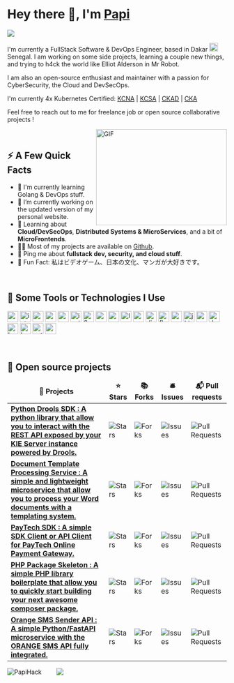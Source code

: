 # Hey there :wave:, I'm [Papi](https://github.com/PapiHack)
<!-- <a href="https://twitter.com/the_it_dev">
  <img align="left" style="margin-right:10px;" alt="PapiHack | Twitter" width="32px" src="https://api.iconify.design/logos:twitter.svg" />
</a>

<a href="https://www.linkedin.com/in/meissa-bc-mbaye">
  <img align="left" style="margin-right:10px;" alt="PapiHack | LinkedIn" width="25px" src="https://api.iconify.design/logos:linkedin-icon.svg" />
</a>  -->

![](https://komarev.com/ghpvc/?username=PapiHack&style=for-the-badge&color=brightgreen)

<p>I'm currently a FullStack Software & DevOps Engineer, based in Dakar <img src="https://api.iconify.design/openmoji:flag-senegal.svg" width="20px"/> Senegal. I am working on some side projects, learning a couple new things, and trying to h4ck the world like Elliot Alderson in Mr Robot.</p>

<p>I am also an open-source enthusiast and maintainer with a passion for CyberSecurity, the Cloud and DevSecOps.</p>

<p>I'm currently 4x Kubernetes Certified: <a href="https://www.credly.com/badges/6d79f5f9-5066-4634-91ed-d9e58982221b/public_url">KCNA</a> | <a href="https://www.credly.com/badges/6267f608-252a-4c66-afcd-3317aa48cc7e/public_url">KCSA</a> | <a href="https://www.credly.com/badges/b08dc531-c21b-4e46-a272-ae852e846dd0/public_url">CKAD</a> | <a href="https://www.credly.com/badges/0bbbf938-2699-4777-a336-9333e687d12d/public_url">CKA</a></p>

<p>Feel free to reach out to me for freelance job or open source collaborative projects !</p>

<img align="right" alt="GIF" src="https://github.com/abhisheknaiidu/abhisheknaiidu/blob/master/code.gif?raw=true" width="300" height="220" />

<br />

## ⚡️ A Few Quick Facts

<ul>
    <li>🏫 I'm currently learning Golang & DevOps stuff.</li>
    <li>🔭 I’m currently working on the updated version of my personal website.</li>
    <li>🧐 Learning about <strong>Cloud/DevSecOps</strong>, <strong>Distributed Systems & MicroServices</strong>, and a bit of <strong>MicroFrontends</strong>.</li>
    <li>👨‍💻 Most of my projects are available on <a href="https://github.com/PapiHack">Github</a>.</li>
    <li>💬 Ping me about <strong>fullstack dev, security, and cloud stuff</strong>.</li>
    <!-- <li>📙 Check out my <a href="#">resume</a>.</li> -->
    <li>🎉 Fun Fact: 私はビデオゲーム、日本の文化、マンガが大好きです。</li>
</ul>

 <br />

## 🚀 Some Tools or Technologies I Use

<p align="left">
    <img src="https://api.iconify.design/logos:visual-studio-code.svg" alt="vscode" width="25" height="25" />
    <img src="https://api.iconify.design/logos:intellij-idea.svg" alt="intellij" width="25" height="25" />
    <img src="https://api.iconify.design/logos:vue.svg" alt="vue" width="25" height="25" />
    <img src="https://api.iconify.design/logos:angular-icon.svg" alt="angular" width="25" height="25" />
    <img src="https://api.iconify.design/logos:react.svg" alt="react" width="25" height="25" />
    <img src="https://api.iconify.design/logos:ionic-icon.svg" alt="ionic" width="25" height="25" />
    <img src="https://api.iconify.design/logos:flutter.svg" alt="flutter" width="25" height="25" />
    <img src="https://api.iconify.design/logos:nodejs-icon.svg" alt="nodejs" width="25" height="25" />
    <img src="https://api.iconify.design/logos:nestjs.svg" alt="nestjs" width="25" height="25" />
    <img src="https://api.iconify.design/logos:laravel.svg" alt="laravel" width="25" height="25" />
    <img src="https://api.iconify.design/logos:symfony.svg" alt="symfony" width="25" height="25" />
    <img src="https://api.iconify.design/logos:django-icon.svg" alt="django" width="25" height="25" />
    <img src="https://api.iconify.design/logos:flask.svg" alt="flask" width="25" height="25" />
    <img src="https://api.iconify.design/logos:spring-icon.svg" alt="spring" width="25" height="25" />
    <img src="https://api.iconify.design/logos:jhipster-icon.svg" alt="jhipster" width="25" height="25" />
    <img src="https://api.iconify.design/logos:postgresql.svg" alt="postgresql" width="25" height="25" />
    <img src="https://api.iconify.design/logos:docker-icon.svg" alt="docker" width="25" height="25" />
    <img src="https://api.iconify.design/logos:kubernetes.svg" alt="kubernetes" width="25" height="25" />
    <img src="https://api.iconify.design/logos:heroku-icon.svg" alt="heroku" width="25" height="25" />
    <img src="https://api.iconify.design/logos:netlify.svg" alt="netlify" width="25" height="25" />
    <img src="https://api.iconify.design/logos:aws.svg" alt="aws" width="25" height="25" />
</p>

<br />

## 📖 Open source projects
<table>
  <thead align="center">
    <tr border: none;>
      <td><b>🎁 Projects</b></td>
      <td><b>⭐ Stars</b></td>
      <td><b>📚 Forks</b></td>
      <td><b>🛎 Issues</b></td>
      <td><b>📬 Pull requests</b></td>
    </tr>
  </thead>
  <tbody>
    <tr>
      <td><a href="https://github.com/PapiHack/python-drools-sdk"><b>Python Drools SDK : A python library that allow you to interact with the REST API exposed by your KIE Server instance powered by Drools.</b></a></td>
      <td><img alt="Stars" src="https://img.shields.io/github/stars/PapiHack/python-drools-sdk?style=flat-square&labelColor=343b41"/></td>
      <td><img alt="Forks" src="https://img.shields.io/github/forks/PapiHack/python-drools-sdk?style=flat-square&labelColor=343b41"/></td>
      <td><img alt="Issues" src="https://img.shields.io/github/issues/PapiHack/python-drools-sdk?style=flat-square&labelColor=343b41"/></td>
      <td><img alt="Pull Requests" src="https://img.shields.io/github/issues-pr/PapiHack/python-drools-sdk?style=flat-square&labelColor=343b41"/></td>
    </tr>
    <tr>
      <td><a href="https://github.com/PapiHack/document-templating-service"><b>Document Template Processing Service : A simple and lightweight microservice that allow you to process your Word documents with a templating system.</b></a></td>
      <td><img alt="Stars" src="https://img.shields.io/github/stars/PapiHack/document-templating-service?style=flat-square&labelColor=343b41"/></td>
      <td><img alt="Forks" src="https://img.shields.io/github/forks/PapiHack/document-templating-service?style=flat-square&labelColor=343b41"/></td>
      <td><img alt="Issues" src="https://img.shields.io/github/issues/PapiHack/document-templating-service?style=flat-square&labelColor=343b41"/></td>
      <td><img alt="Pull Requests" src="https://img.shields.io/github/issues-pr/PapiHack/document-templating-service?style=flat-square&labelColor=343b41"/></td>
    </tr>
    <tr>
      <td><a href="https://github.com/PapiHack/paytech-php-client"><b>PayTech SDK : A simple SDK Client or API Client for PayTech Online Payment Gateway.</b></a></td>
      <td><img alt="Stars" src="https://img.shields.io/github/stars/PapiHack/paytech-php-client?style=flat-square&labelColor=343b41"/></td>
      <td><img alt="Forks" src="https://img.shields.io/github/forks/PapiHack/paytech-php-client?style=flat-square&labelColor=343b41"/></td>
      <td><img alt="Issues" src="https://img.shields.io/github/issues/PapiHack/paytech-php-client?style=flat-square&labelColor=343b41"/></td>
      <td><img alt="Pull Requests" src="https://img.shields.io/github/issues-pr/PapiHack/paytech-php-client?style=flat-square&labelColor=343b41"/></td>
    </tr>
    <tr>
      <td><a href="https://github.com/PapiHack/php-package-skeleton"><b>PHP Package Skeleton : A simple PHP library boilerplate that allow you to quickly start building your next awesome composer package.</b></a></td>
      <td><img alt="Stars" src="https://img.shields.io/github/stars/PapiHack/php-package-skeleton?style=flat-square&labelColor=343b41"/></td>
      <td><img alt="Forks" src="https://img.shields.io/github/forks/PapiHack/php-package-skeleton?style=flat-square&labelColor=343b41"/></td>
      <td><img alt="Issues" src="https://img.shields.io/github/issues/PapiHack/php-package-skeleton?style=flat-square&labelColor=343b41"/></td>
      <td><img alt="Pull Requests" src="https://img.shields.io/github/issues-pr/PapiHack/php-package-skeleton?style=flat-square&labelColor=343b41"/></td>
    </tr>
    <tr>
      <td><a href="https://github.com/PapiHack/orange-sms-sender-service"><b>Orange SMS Sender API : A simple Python/FastAPI microservice with the ORANGE SMS API fully integrated.</b></a></td>
      <td><img alt="Stars" src="https://img.shields.io/github/stars/PapiHack/orange-sms-sender-service?style=flat-square&labelColor=343b41"/></td>
      <td><img alt="Forks" src="https://img.shields.io/github/forks/PapiHack/orange-sms-sender-service?style=flat-square&labelColor=343b41"/></td>
      <td><img alt="Issues" src="https://img.shields.io/github/issues/PapiHack/orange-sms-sender-service?style=flat-square&labelColor=343b41"/></td>
      <td><img alt="Pull Requests" src="https://img.shields.io/github/issues-pr/PapiHack/orange-sms-sender-service?style=flat-square&labelColor=343b41"/></td>
    </tr>
  </tbody>
</table>

<div>
    <img align="left" src="https://github-readme-stats.vercel.app/api?username=PapiHack&show_icons=true&count_private=true&theme=gotham" alt="PapiHack" />
    <span>&nbsp; &nbsp; &nbsp; &nbsp;</span>
    <img src="https://github-readme-stats.vercel.app/api/top-langs/?username=PapiHack&layout=compact&theme=gotham&show_icons=true&count_private=true" />
</div>
